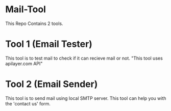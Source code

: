 # Mail-Tool

This Repo Contains 2 tools.

# Tool 1 (Email Tester)

This tool is to test mail to check if it can recieve mail or not. "This tool uses apilayer.com API"

# Tool 2 (Email Sender)

This tool is to send mail using local SMTP server. This tool can help you with the 'contact us' form.
